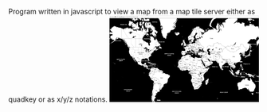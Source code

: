 Program written in javascript to view a map from a map tile server either as quadkey or as x/y/z notations.
<img src="https://github.com/Frederoche/MapMachina/blob/master/map.png" width=300>
